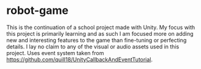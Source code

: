 # robot-game
This is the continuation of a school project made with Unity. My focus with this project is primarily learning and as such I am focused more on adding new and interesting features to the game than fine-tuning or perfecting details.
I lay no claim to any of the visual or audio assets used in this project.
Uses event system taken from https://github.com/quill18/UnityCallbackAndEventTutorial.
